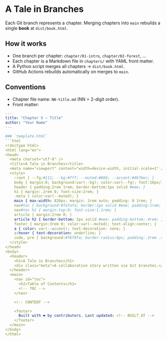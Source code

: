 # A Tale in Branches

Each Git branch represents a chapter. Merging chapters into `main` rebuilds a single **book** at `dist/book.html`.

## How it works
- One branch per chapter: `chapter/01-intro`, `chapter/02-forest`, …
- Each chapter is a Markdown file in `chapters/` with YAML front matter.
- A Python script merges all chapters → `dist/book.html`.
- GitHub Actions rebuilds automatically on merges to `main`.

## Conventions
- Chapter file name: `NN-title.md` (NN = 2-digit order).
- Front matter:
```yaml
---
title: "Chapter X — Title"
author: "Your Name"
---

### `template.html`
```html
<!doctype html>
<html lang="en">
<head>
  <meta charset="utf-8" />
  <title>A Tale in Branches</title>
  <meta name="viewport" content="width=device-width, initial-scale=1" />
  <style>
    :root { --fg:#111; --bg:#fff; --muted:#666; --accent:#4b7bec; }
    body { margin:0; background:var(--bg); color:var(--fg); font:16px/1.7 system-ui, -apple-system, Segoe UI, Roboto, sans-serif; }
    header { padding:2rem 1rem; border-bottom:1px solid #eee; }
    h1 { margin:.2rem 0; font-size:2rem; }
    .meta { color:var(--muted); }
    main { max-width: 820px; margin: 2rem auto; padding: 0 1rem; }
    nav#toc { background:#fafafa; border:1px solid #eee; padding:1rem; border-radius:12px; }
    nav#toc h2 { margin-top:0; font-size:1.1rem; }
    article { margin:2rem 0; }
    article h2 { border-bottom: 1px solid #eee; padding-bottom:.4rem; }
    footer { margin:3rem 0; color:var(--muted); text-align:center; }
    a { color: var(--accent); text-decoration: none; }
    a:hover { text-decoration: underline; }
    code, pre { background:#f6f8fa; border-radius:6px; padding:.2rem .4rem; }
  </style>
</head>
<body>
  <header>
    <h1>A Tale in Branches</h1>
    <div class="meta">A collaborative story written via Git branches.</div>
  </header>
  <main>
    <nav id="toc">
      <h2>Table of Contents</h2>
      <!-- TOC -->
    </nav>

    <!-- CONTENT -->

    <footer>
      Built with ❤️ by contributors. Last updated: <!-- BUILT_AT -->
    </footer>
  </main>
</body>
</html>

